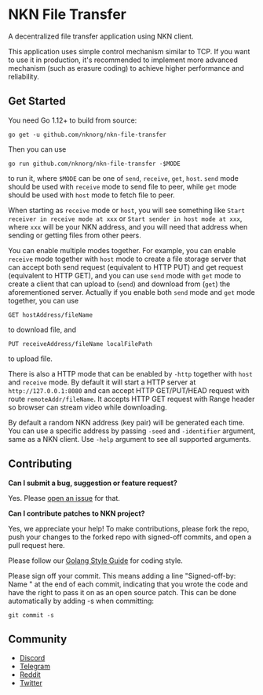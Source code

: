 # NKN File Transfer

A decentralized file transfer application using NKN client.

This application uses simple control mechanism similar to TCP. If you want to
use it in production, it's recommended to implement more advanced mechanism
(such as erasure coding) to achieve higher performance and reliability.

## Get Started

You need Go 1.12+ to build from source:

```shell
go get -u github.com/nknorg/nkn-file-transfer
```

Then you can use

```shell
go run github.com/nknorg/nkn-file-transfer -$MODE
```

to run it, where `$MODE` can be one of `send`, `receive`, `get`, `host`. `send`
mode should be used with `receive` mode to send file to peer, while `get` mode
should be used with `host` mode to fetch file to peer.

When starting as `receive` mode or `host`, you will see something like `Start
receiver in receive mode at xxx` or `Start sender in host mode at xxx`, where
`xxx` will be your NKN address, and you will need that address when sending or
getting files from other peers.

You can enable multiple modes together. For example, you can enable `receive`
mode together with `host` mode to create a file storage server that can accept
both send request (equivalent to HTTP PUT) and get request (equivalent to HTTP
GET), and you can use `send` mode with `get` mode to create a client that can
upload to (`send`) and download from (`get`) the aforementioned server. Actually
if you enable both `send` mode and `get` mode together, you can use
```
GET hostAddress/fileName
```
to download file, and
```
PUT receiveAddress/fileName localFilePath
```
to upload file.

There is also a HTTP mode that can be enabled by `-http` together with `host`
and `receive` mode. By default it will start a HTTP server at
`http://127.0.0.1:8080` and can accept HTTP GET/PUT/HEAD request with route
`remoteAddr/fileName`. It accepts HTTP GET request with Range header so browser
can stream video while downloading.

By default a random NKN address (key pair) will be generated each time. You can
use a specific address by passing `-seed` and `-identifier` argument, same as a
NKN client. Use `-help` argument to see all supported arguments.

## Contributing

**Can I submit a bug, suggestion or feature request?**

Yes. Please [open an issue](https://github.com/nknorg/nkn/issues/new) for that.

**Can I contribute patches to NKN project?**

Yes, we appreciate your help! To make contributions, please fork the repo, push
your changes to the forked repo with signed-off commits, and open a pull request
here.

Please follow our [Golang Style Guide](https://github.com/nknorg/nkn/wiki/NKN-Golang-Style-Guide)
for coding style.

Please sign off your commit. This means adding a line "Signed-off-by: Name
<email>" at the end of each commit, indicating that you wrote the code and have
the right to pass it on as an open source patch. This can be done automatically
by adding -s when committing:

```shell
git commit -s
```

## Community

* [Discord](https://discord.gg/c7mTynX)
* [Telegram](https://t.me/nknorg)
* [Reddit](https://www.reddit.com/r/nknblockchain/)
* [Twitter](https://twitter.com/NKN_ORG)
